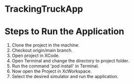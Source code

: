 # TrackingTruckApp
# Steps to Run the Application
1. Clone the project in the machine.
2. Checkout origin/main branch.
3. Open project in XCode.
4. Open Terminal and change the directory to project folder.
5. Run the command 'pod install' in Terminal.
6. Now open the Project in XcWorkspace.
7. Select the desired simulator and run the application. 
